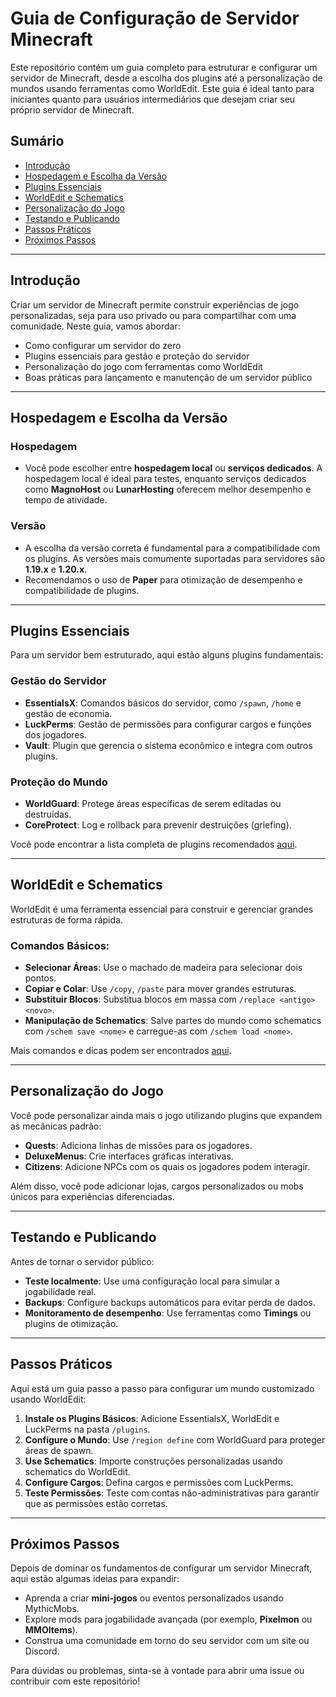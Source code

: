 # Guia de Configuração de Servidor Minecraft

Este repositório contém um guia completo para estruturar e configurar um servidor de Minecraft, desde a escolha dos plugins até a personalização de mundos usando ferramentas como WorldEdit. Este guia é ideal tanto para iniciantes quanto para usuários intermediários que desejam criar seu próprio servidor de Minecraft.

## Sumário
- [Introdução](#introdução)
- [Hospedagem e Escolha da Versão](#hospedagem-e-escolha-da-versão)
- [Plugins Essenciais](#plugins-essenciais)
- [WorldEdit e Schematics](#worldedit-e-schematics)
- [Personalização do Jogo](#personalização-do-jogo)
- [Testando e Publicando](#testando-e-publicando)
- [Passos Práticos](#passos-práticos)
- [Próximos Passos](#próximos-passos)

---

## Introdução

Criar um servidor de Minecraft permite construir experiências de jogo personalizadas, seja para uso privado ou para compartilhar com uma comunidade. Neste guia, vamos abordar:
- Como configurar um servidor do zero
- Plugins essenciais para gestão e proteção do servidor
- Personalização do jogo com ferramentas como WorldEdit
- Boas práticas para lançamento e manutenção de um servidor público

---

## Hospedagem e Escolha da Versão

### Hospedagem
- Você pode escolher entre **hospedagem local** ou **serviços dedicados**. A hospedagem local é ideal para testes, enquanto serviços dedicados como **MagnoHost** ou **LunarHosting** oferecem melhor desempenho e tempo de atividade.

### Versão
- A escolha da versão correta é fundamental para a compatibilidade com os plugins. As versões mais comumente suportadas para servidores são **1.19.x** e **1.20.x**.
- Recomendamos o uso de **Paper** para otimização de desempenho e compatibilidade de plugins.

---

## Plugins Essenciais

Para um servidor bem estruturado, aqui estão alguns plugins fundamentais:

### Gestão do Servidor
- **EssentialsX**: Comandos básicos do servidor, como `/spawn`, `/home` e gestão de economia.
- **LuckPerms**: Gestão de permissões para configurar cargos e funções dos jogadores.
- **Vault**: Plugin que gerencia o sistema econômico e integra com outros plugins.

### Proteção do Mundo
- **WorldGuard**: Protege áreas específicas de serem editadas ou destruídas.
- **CoreProtect**: Log e rollback para prevenir destruições (griefing).

Você pode encontrar a lista completa de plugins recomendados [aqui](plugins/plugins-essenciais.md).

---

## WorldEdit e Schematics

WorldEdit é uma ferramenta essencial para construir e gerenciar grandes estruturas de forma rápida.

### Comandos Básicos:
- **Selecionar Áreas**: Use o machado de madeira para selecionar dois pontos.
- **Copiar e Colar**: Use `/copy`, `/paste` para mover grandes estruturas.
- **Substituir Blocos**: Substitua blocos em massa com `/replace <antigo> <novo>`.
- **Manipulação de Schematics**: Salve partes do mundo como schematics com `/schem save <nome>` e carregue-as com `/schem load <nome>`.

Mais comandos e dicas podem ser encontrados [aqui](worldedit/comandos.md).

---

## Personalização do Jogo

Você pode personalizar ainda mais o jogo utilizando plugins que expandem as mecânicas padrão:
- **Quests**: Adiciona linhas de missões para os jogadores.
- **DeluxeMenus**: Crie interfaces gráficas interativas.
- **Citizens**: Adicione NPCs com os quais os jogadores podem interagir.

Além disso, você pode adicionar lojas, cargos personalizados ou mobs únicos para experiências diferenciadas.

---

## Testando e Publicando

Antes de tornar o servidor público:
- **Teste localmente**: Use uma configuração local para simular a jogabilidade real.
- **Backups**: Configure backups automáticos para evitar perda de dados.
- **Monitoramento de desempenho**: Use ferramentas como **Timings** ou plugins de otimização.

---

## Passos Práticos

Aqui está um guia passo a passo para configurar um mundo customizado usando WorldEdit:

1. **Instale os Plugins Básicos**: Adicione EssentialsX, WorldEdit e LuckPerms na pasta `/plugins`.
2. **Configure o Mundo**: Use `/region define` com WorldGuard para proteger áreas de spawn.
3. **Use Schematics**: Importe construções personalizadas usando schematics do WorldEdit.
4. **Configure Cargos**: Defina cargos e permissões com LuckPerms.
5. **Teste Permissões**: Teste com contas não-administrativas para garantir que as permissões estão corretas.

---

## Próximos Passos

Depois de dominar os fundamentos de configurar um servidor Minecraft, aqui estão algumas ideias para expandir:
- Aprenda a criar **mini-jogos** ou eventos personalizados usando MythicMobs.
- Explore mods para jogabilidade avançada (por exemplo, **Pixelmon** ou **MMOItems**).
- Construa uma comunidade em torno do seu servidor com um site ou Discord.

Para dúvidas ou problemas, sinta-se à vontade para abrir uma issue ou contribuir com este repositório!
